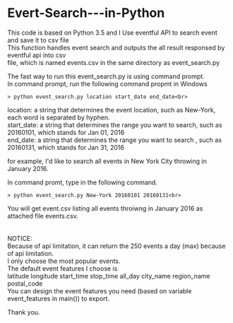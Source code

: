 # Evert-Search---in-Python
This code is based on Python 3.5 and I Use eventful API to search event and save it to csv file<br>
This function handles event search and outputs the all result responsed by eventful api into csv<br>  file, which is named events.csv in the same directory as event_search.py<br>

The fast way to run this event_search.py is using command prompt.<br>
In command prompt, run the following command propmt in Windows<br>
```
> python event_search.py location start_date end_date<br>
```
location: a string that determines the event location, such as New-York, each word is separated by hyphen.<br>
start_date: a string that determines the range you want to search, such as 20160101, which stands for Jan 01, 2016<br>
end_date: a string that determines the range you want to search , such as 20160131, which stands for  Jan 31, 2016<br>

for example, I'd like to search all events in New York City throwing in January 2016.<br>

In command promt, type in the following command.<br>
```
> python event_search.py New-York 20160101 20160131<br>
```
You will get event.csv listing all events throiwng in January 2016 as attached file events.csv.<br>
<br>
<br>
NOTICE:<br>
Because of api limitation, it can return the 250 events a day (max) because of api limitation.<br>
I only choose the most popular events.<br>
The default event features I choose is <br>
latitude	longitude	start_time	stop_time	all_day	city_name	region_name	postal_code<br>
You can design the event features you need (based on variable event_features in main()) to export.<br>
    
Thank you.

